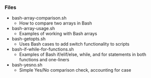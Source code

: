 ### Files
- bash-array-comparison.sh
	- How to compare two arrays in Bash
- bash-array-usage.sh
	- Examples of working with Bash arrays
- bash-getopts.sh
	- Uses Bash cases to add switch functionality to scripts
- bash-if-while-for-functions.sh
	- Examples of Bash if/elif/else, while, and for statements in both functions and one-liners
- bash-yesno.sh
	- Simple Yes/No comparison check, accounting for case

